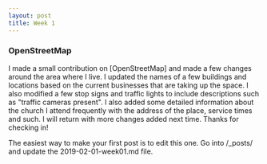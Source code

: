```yaml
---
layout: post
title: Week 1
---
```



### OpenStreetMap
I made a small contribution on [OpenStreetMap] and made a few changes around the area where I live. I updated the names of a few buildings and locations based on the current businesses that are taking up the space. I also modified a few stop signs and traffic lights to include descriptions such as "traffic cameras present". I also added some detailed information about the church I attend frequently with the address of the place, service times and such. I will return with more changes added next time. Thanks for checking in!  

The easiest way to make your first post is to edit this one. 
Go into /_posts/ and update the 2019-02-01-week01.md file. 

